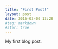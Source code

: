 ```yaml
---
title: "First Post!"
layout: post
date: 2016-02-04 12:20
#tag: markdown
#star: true
---
```


My first blog post.
